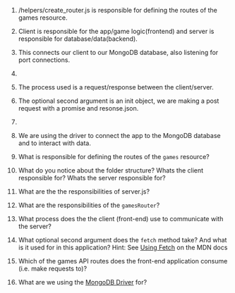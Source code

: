 1. /helpers/create_router.js is responsible for defining the routes of the games resource.

2. Client is responsible for the app/game logic(frontend) and server is responsible for database/data(backend).

3. This connects our client to our MongoDB database, also listening for port connections.

4.

5. The process used is a request/response between the client/server.

6. The optional second argument is an init object, we are making a post request with a promise and resonse.json.

7.

8. We are using the driver to connect the app to the MongoDB database and to interact with data.



1. What is responsible for defining the routes of the `games` resource?
2. What do you notice about the folder structure?  Whats the client responsible for? Whats the server responsible for?
3. What are the the responsibilities of server.js?
4. What are the responsibilities of the `gamesRouter`?
5. What process does the the client (front-end) use to communicate with the server?
6. What optional second argument does the `fetch` method take? And what is it used for in this application? Hint: See [Using Fetch](https://developer.mozilla.org/en-US/docs/Web/API/Fetch_API/Using_Fetch) on the MDN docs
7. Which of the games API routes does the front-end application consume (i.e. make requests to)?
8. What are we using the [MongoDB Driver](http://mongodb.github.io/node-mongodb-native/) for?